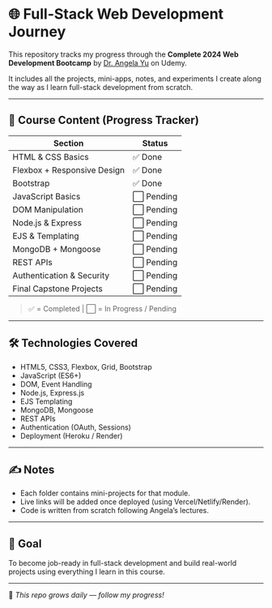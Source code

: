 # 🌐 Full-Stack Web Development Journey

This repository tracks my progress through the **Complete 2024 Web Development Bootcamp** by [Dr. Angela Yu](https://www.udemy.com/course/the-complete-web-development-bootcamp/) on Udemy.

It includes all the projects, mini-apps, notes, and experiments I create along the way as I learn full-stack development from scratch.

---

## 🚀 Course Content (Progress Tracker)

| Section                        | Status  
|-------------------------------|-----------  |
| HTML & CSS Basics             | ✅ Done    |                      
| Flexbox + Responsive Design   | ✅ Done    |              
| Bootstrap                     | ✅ Done    | 
| JavaScript Basics             | ⬜️ Pending | 
| DOM Manipulation              | ⬜️ Pending | 
| Node.js & Express             | ⬜️ Pending |
| EJS & Templating              | ⬜️ Pending |
| MongoDB + Mongoose            | ⬜️ Pending |
| REST APIs                     | ⬜️ Pending | 
| Authentication & Security     | ⬜️ Pending | 
| Final Capstone Projects       | ⬜️ Pending |

> ✅ = Completed | ⬜️ = In Progress / Pending

---

## 🛠️ Technologies Covered

- HTML5, CSS3, Flexbox, Grid, Bootstrap
- JavaScript (ES6+)
- DOM, Event Handling
- Node.js, Express.js
- EJS Templating
- MongoDB, Mongoose
- REST APIs
- Authentication (OAuth, Sessions)
- Deployment (Heroku / Render)


---

## ✍️ Notes

- Each folder contains mini-projects for that module.
- Live links will be added once deployed (using Vercel/Netlify/Render).
- Code is written from scratch following Angela’s lectures.

---

## 🎯 Goal

To become job-ready in full-stack development and build real-world projects using everything I learn in this course.

---

🌱 *This repo grows daily — follow my progress!*


